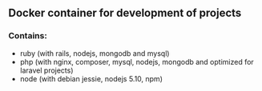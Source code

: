 ## Docker container for development of projects

### Contains:
- ruby (with rails, nodejs, mongodb and mysql)
- php (with nginx, composer, mysql, nodejs, mongodb and optimized for laravel projects)
- node (with debian jessie, nodejs 5.10, npm)

